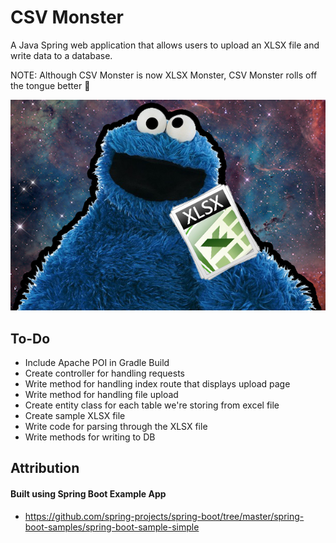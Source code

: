 # CSV Monster 

A Java Spring web application that allows users to upload an XLSX file and write data to a database.

NOTE: Although CSV Monster is now XLSX Monster, CSV Monster rolls off the tongue better 😬

![XLSX Monster](docs/assets/xlsx_monster.png)

## To-Do
* Include Apache POI in Gradle Build
* Create controller for handling requests
* Write method for handling index route that displays upload page 
* Write method for handling file upload
* Create entity class for each table we're storing from excel file
* Create sample XLSX file 
* Write code for parsing through the XLSX file
* Write methods for writing to DB

## Attribution

#### Built using Spring Boot Example App
* https://github.com/spring-projects/spring-boot/tree/master/spring-boot-samples/spring-boot-sample-simple
